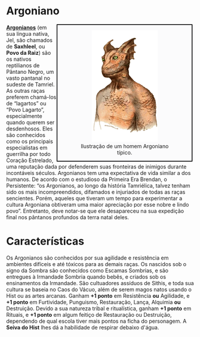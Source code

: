 # Argoniano

<div style="float: right; margin-right: 1%; background: #fbfbfc; border: 2px black solid;">
	<figure>
		<center><img src="/uploads/races/argonian.png"
			height="300"
			alt="Argoniano">
		<figcaption style="margin-left: 2%; margin-right: 2%;">Ilustração de um homem Argoniano típico.</figcaption></center>
	</figure>
</div>

**[Argonianos](https://pt.uesp.net/wiki/Lore:Argoniano)** (em sua língua nativa, Jel, são chamados de **Saxhleel**, ou **Povo da Raiz**) são os nativos reptilianos de Pântano Negro, um vasto pantanal no sudeste de Tamriel. As outras raças preferem chamá-los de “lagartos” ou “Povo Lagarto”, especialmente quando querem ser desdenhosos. Eles são conhecidos como os principais especialistas em guerrilha por todo Coração Estrelado, uma reputação dada por defenderem suas fronteiras de inimigos durante incontáveis séculos. Argonianos tem uma expectativa de vida similar a dos humanos. De acordo com o estudioso da Primeira Era Brendan, o Persistente: “os Argonianos, ao longo da história Tamriélica, talvez tenham sido os mais incompreendidos, difamados e injuriados de todas as raças sencientes. Porém, aqueles que tiveram um tempo para experimentar a cultura Argoniana obtiveram uma maior apreciação por esse nobre e lindo povo”. Entretanto, deve notar-se que ele desapareceu na sua expedição final nos pântanos profundos da terra natal deles.

# Características
Os Argonianos são conhecidos por sua agilidade e resistência em ambientes difíceis e até tóxicos para as demais raças. Os nascidos sob o signo da Sombra são conhecidos como Escamas Sombrias, e são entregues à Irmandade Sombria quando bebês, e criados sob os ensinamentos da Irmandade. São cultuadores assíduos de Sithis, e toda sua cultura se baseia no Caos do Vácuo, além de serem magos natos usando o Hist ou as artes arcanas. Ganham **+1 ponto** em Resistência **ou** Agilidade, e **+1 ponto** em Furtividade, Punguismo, Restauração, Lança, Alquimia **ou** Destruição. Devido a sua natureza tribal e ritualística, ganham **+1 ponto** em Rituais, e **+1 ponto** em algum feitiço de Restauração ou Destruição, dependendo de qual escola tiver mais pontos na ficha do personagem. A **Seiva do Hist** lhes dá a habilidade de respirar debaixo d'água.
